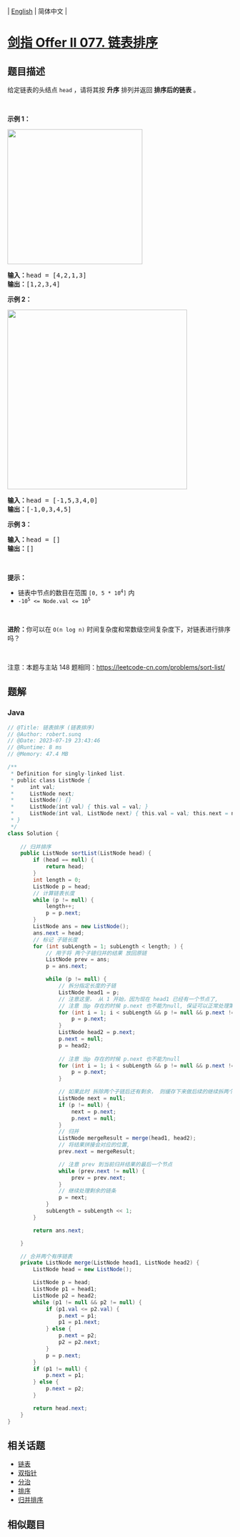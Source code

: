 
| [English](README_EN.md) | 简体中文 |

# [剑指 Offer II 077. 链表排序](https://leetcode.cn//problems/7WHec2/)

## 题目描述

<p>给定链表的头结点&nbsp;<code>head</code>&nbsp;，请将其按 <strong>升序</strong> 排列并返回 <strong>排序后的链表</strong> 。</p>

<ul>
</ul>

<p>&nbsp;</p>

<p><strong>示例 1：</strong></p>

<p><img alt="" src="https://assets.leetcode.com/uploads/2020/09/14/sort_list_1.jpg" style="width: 302px; " /></p>

<pre>
<b>输入：</b>head = [4,2,1,3]
<b>输出：</b>[1,2,3,4]
</pre>

<p><strong>示例 2：</strong></p>

<p><img alt="" src="https://assets.leetcode.com/uploads/2020/09/14/sort_list_2.jpg" style="width: 402px; " /></p>

<pre>
<b>输入：</b>head = [-1,5,3,4,0]
<b>输出：</b>[-1,0,3,4,5]
</pre>

<p><strong>示例 3：</strong></p>

<pre>
<b>输入：</b>head = []
<b>输出：</b>[]
</pre>

<p>&nbsp;</p>

<p><b>提示：</b></p>

<ul>
	<li>链表中节点的数目在范围&nbsp;<code>[0, 5 * 10<sup>4</sup>]</code>&nbsp;内</li>
	<li><code>-10<sup>5</sup>&nbsp;&lt;= Node.val &lt;= 10<sup>5</sup></code></li>
</ul>

<p>&nbsp;</p>

<p><b>进阶：</b>你可以在&nbsp;<code>O(n&nbsp;log&nbsp;n)</code> 时间复杂度和常数级空间复杂度下，对链表进行排序吗？</p>

<p>&nbsp;</p>

<p><meta charset="UTF-8" />注意：本题与主站 148&nbsp;题相同：<a href="https://leetcode-cn.com/problems/sort-list/">https://leetcode-cn.com/problems/sort-list/</a></p>


## 题解


### Java

```Java
// @Title: 链表排序 (链表排序)
// @Author: robert.sunq
// @Date: 2023-07-19 23:43:46
// @Runtime: 8 ms
// @Memory: 47.4 MB

/**
 * Definition for singly-linked list.
 * public class ListNode {
 *     int val;
 *     ListNode next;
 *     ListNode() {}
 *     ListNode(int val) { this.val = val; }
 *     ListNode(int val, ListNode next) { this.val = val; this.next = next; }
 * }
 */
class Solution {
    
    // 归并排序
    public ListNode sortList(ListNode head) {
        if (head == null) {
            return head;
        }
        int length = 0;
        ListNode p = head;
        // 计算链表长度
        while (p != null) {
            length++;
            p = p.next;
        }
        ListNode ans = new ListNode();
        ans.next = head;
        // 标记 子链长度
        for (int subLength = 1; subLength < length; ) {
            // 用于将 两个子链归并的结果 放回原链
            ListNode prev = ans;
            p = ans.next;

            while (p != null) {
                // 拆分指定长度的子链
                ListNode head1 = p;
                // 注意这里， 从 1 开始，因为现在 head1 已经有一个节点了, 
                // 注意 当p 存在的时候 p.next 也不能为null, 保证可以正常处理第二个子链, 这样就不用过多判断了
                for (int i = 1; i < subLength && p != null && p.next != null; i++) {
                    p = p.next;
                }
                ListNode head2 = p.next;
                p.next = null;
                p = head2;
            
                // 注意 当p 存在的时候 p.next 也不能为null
                for (int i = 1; i < subLength && p != null && p.next != null; i++) {
                    p = p.next;
                }

                // 如果此时 拆除两个子链后还有剩余， 则缓存下来做后续的继续拆两个 子链归并
                ListNode next = null;
                if (p != null) {
                    next = p.next;
                    p.next = null;
                }
                // 归并
                ListNode mergeResult = merge(head1, head2);
                // 将结果拼接会对应的位置, 
                prev.next = mergeResult;

                // 注意 prev 到当前归并结果的最后一个节点
                while (prev.next != null) {
                    prev = prev.next;
                }
                // 继续处理剩余的链条
                p = next;
            }
            subLength = subLength << 1;
        }

        return ans.next;

    }

    // 合并两个有序链表
    private ListNode merge(ListNode head1, ListNode head2) {
        ListNode head = new ListNode();

        ListNode p = head;
        ListNode p1 = head1;
        ListNode p2 = head2;
        while (p1 != null && p2 != null) {
            if (p1.val <= p2.val) {
                p.next = p1;
                p1 = p1.next;
            } else {
                p.next = p2;
                p2 = p2.next;
            }
            p = p.next;
        }
        if (p1 != null) {
            p.next = p1;
        } else {
            p.next = p2;
        }

        return head.next;
    }
}
```



## 相关话题

- [链表](https://leetcode.cn//tag/linked-list)
- [双指针](https://leetcode.cn//tag/two-pointers)
- [分治](https://leetcode.cn//tag/divide-and-conquer)
- [排序](https://leetcode.cn//tag/sorting)
- [归并排序](https://leetcode.cn//tag/merge-sort)

## 相似题目



